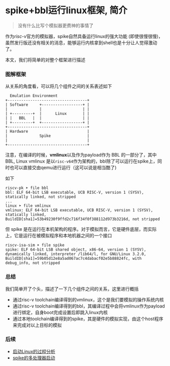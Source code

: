 # spike+bbl运行linux框架, 简介


> 没有什么比写个模拟器更费神的事情了

作为*risc-v*官方的模拟器，spike自然具备运行linux的强大功能 (即使很慢很慢)，虽然发行版还没有相关的消息，能够运行内核拿到shell也是十分让人觉得激动了。

本文，我们将简单的对整个框架进行描述

### 图解框架


从关系的角度看，可以将几个组件之间的关系表述如下
```
  Emulation Environment
+-----------------------------------+
| Software     +------------------+ |
|              |                  | |
| +---------+  |      Linux       | |
| |   BBL   |  |                  | |
| +---------+  +------------------+ |
+-----------------------------------+
| Hardware                          |
|              Spike                |
|                                   |
+-----------------------------------+
```

注意，在编译的时候，**vmlinux**以及作为payload作为 BBL 的一部分了，其中BBL, Linux vmlinux 是以`risc-v64`作为架构的，bbl除了可以运行在spike上，同时也可以直接交由qemu进行运行（这可以说是相当酷了)

如下
```
riscv-pk ➤ file bbl                                                        
bbl: ELF 64-bit LSB executable, UCB RISC-V, version 1 (SYSV), statically linked, not stripped
...
linux ➤ file vmlinux                                                      
vmlinux: ELF 64-bit LSB executable, UCB RISC-V, version 1 (SYSV), statically linked, BuildID[sha1]=53b49230f9ffd2c716f34f0f388112d973b3216d, not stripped
```

但 spike 是在运行在本机架构的程序。对于模拟而言，它是硬件底层，而实际上，它是运行在被模拟程序和本地机器之间的一个接口
```
riscv-isa-sim ➤ file spike
spike: ELF 64-bit LSB shared object, x86-64, version 1 (SYSV), dynamically linked, interpreter /lib64/l, for GNU/Linux 3.2.0, BuildID[sha1]=59b05d12e8a5ad067ac7c4dabacf02e5b88824fc, with debug_info, not stripped
```

### 总结
我们简单开了个头，描述了一下几个组件之间的关系，这里进行概括
- 通过risc-v toolchain编译得到的vmlinux，这个是我们要模拟的操作系统内核
- 通过risc-v toolchain编译得到的bbl，其编译过程中会将vmlinux作为payload进行绑定，自身boot完成设置后即跳入linux内核
- 通过本地toolchain编译得到的spike，其是硬件的模拟实现，由这个host程序来完成对以上目标的模拟

### 后续
- [启动Linux的过程分析](./010.md)
- [spike的多处理器启动](./011.md)
